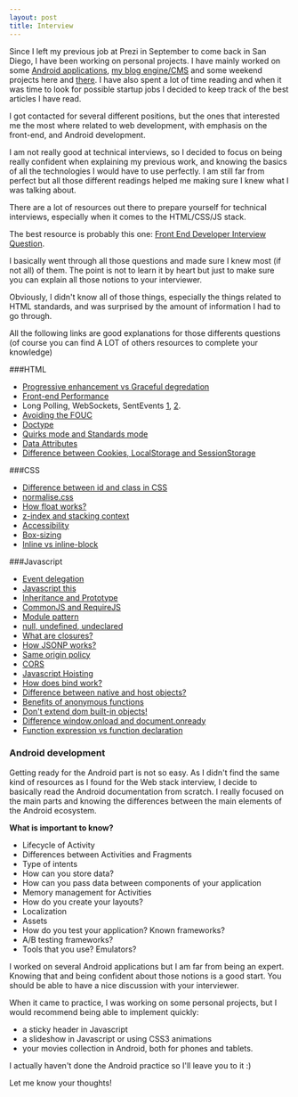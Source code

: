 ```yaml
---
layout: post
title: Interview
---
```



Since I left my previous job at Prezi in September to come back in San Diego, I have been working on personal projects.
I have mainly worked on some [Android applications](https://play.google.com/store/apps/developer?id=JumyApps), [my blog engine/CMS](https://github.com/jrm2k6/jeremydagorn-blog) and some weekend projects here and [there](http://jrm2k6.github.io/dynamic-json-resume/).
I have also spent a lot of time reading and when it was time to look for possible startup jobs I decided to keep track of
the best articles I have read.

I got contacted for several different positions, but the ones that interested me the most where related to web development, with emphasis on the front-end, and Android development.

I am not really good at technical interviews, so I decided to focus on being really confident when explaining my previous work, and knowing the basics of all the technologies I would have to use perfectly. I am still far from perfect but all those different readings helped me making sure I knew what I was talking about.


There are a lot of resources out there to prepare yourself for technical interviews, especially when it comes to the HTML/CSS/JS stack.

The best resource is probably this one: [Front End Developer Interview Question](https://github.com/h5bp/Front-end-Developer-Interview-Questions).


I basically went through all those questions and made sure I knew most (if not all) of them. The point is not to learn it by heart but just to make sure you can explain all those notions to your interviewer.

Obviously, I didn't know all of those things, especially the things related to HTML standards, and was surprised by the amount of information I had to go through.


All the following links are good explanations for those differents questions (of course you can find A LOT of others resources to complete your knowledge)

###HTML

- [Progressive enhancement vs Graceful degredation](http://www.w3.org/wiki/Graceful_degredation_versus_progressive_enhancement)
- [Front-end Performance](http://csswizardry.com/2013/01/front-end-performance-for-web-designers-and-front-end-developers/)
- Long Polling, WebSockets, SentEvents [1](http://html5doctor.com/server-sent-events/#api), [2](http://techoctave.com/c7/posts/60-simple-long-polling-example-with-javascript-and-jquery).
- [Avoiding the FOUC](http://www.paulirish.com/2009/avoiding-the-fouc-v3/)
- [Doctype](http://stackoverflow.com/questions/414891/whats-up-doctype)
- [Quirks mode and Standards mode](https://developer.mozilla.org/en-US/docs/Quirks_Mode_and_Standards_Mode)
- [Data Attributes](https://developer.mozilla.org/en-US/docs/Web/Guide/HTML/Using_data_attributes)
- [Difference between Cookies, LocalStorage and SessionStorage](http://stackoverflow.com/questions/19867599/what-is-the-difference-between-localstorage-sessionstorage-session-and-cookie)

###CSS

- [Difference between id and class in CSS](http://css-tricks.com/the-difference-between-id-and-class/)
- [normalise.css](http://nicolasgallagher.com/about-normalize-css/)
- [How float works?](http://css-tricks.com/all-about-floats/)
- [z-index and stacking context](https://developer.mozilla.org/en-US/docs/Web/Guide/CSS/Understanding_z_index/The_stacking_context)
- [Accessibility](http://snook.ca/archives/html_and_css/hiding-content-for-accessibility)
- [Box-sizing](http://css-tricks.com/almanac/properties/b/box-sizing/)
- [Inline vs inline-block](http://stackoverflow.com/questions/9189810/css-display-inline-vs-inline-block)

###Javascript

- [Event delegation](http://davidwalsh.name/event-delegate)
- [Javascript this](http://unschooled.org/2012/03/understanding-javascript-this/)
- [Inheritance and Prototype](https://developer.mozilla.org/en-US/docs/Web/JavaScript/Guide/Inheritance_and_the_prototype_chain)
- [CommonJS and RequireJS](http://stackoverflow.com/questions/16521471/relation-between-commonjs-amd-and-requirejs)
- [Module pattern](http://addyosmani.com/resources/essentialjsdesignpatterns/book/#modularjavascript)
- [null, undefined, undeclared](http://lucybain.com/blog/2014/null-undefined-undeclared/)
- [What are closures?](https://developer.mozilla.org/en-US/docs/Web/JavaScript/Guide/Closures)
- [How JSONP works?](http://schier.co/blog/2013/09/30/how-jsonp-works.html)
- [Same origin policy](http://en.wikipedia.org/wiki/Same-origin_policy)
- [CORS](https://developer.mozilla.org/en-US/docs/Web/HTTP/Access_control_CORS)
- [Javascript Hoisting](http://www.kenneth-truyers.net/2013/04/20/javascript-hoisting-explained/)
- [How does bind work?](http://www.smashingmagazine.com/2014/01/23/understanding-javascript-function-prototype-bind/)
- [Difference between native and host objects?](http://stackoverflow.com/questions/7614317/what-is-the-difference-between-native-objects-and-host-objects)
- [Benefits of anonymous functions](http://stackoverflow.com/questions/10273185/what-are-the-benefits-to-using-anonymous-functions-instead-of-named-functions-fo)
- [Don't extend dom built-in objects!](http://programmers.stackexchange.com/questions/104320/why-is-extending-the-dom-built-in-object-prototypes-a-bad-idea)
- [Difference window.onload and document.onready](http://stackoverflow.com/questions/3698200/window-onload-vs-document-ready)
- [Function expression vs function declaration](http://stackoverflow.com/questions/1013385/what-is-the-difference-between-a-function-expression-vs-declaration-in-javascrip)



### Android development

Getting ready for the Android part is not so easy. As I didn't find the same kind of resources as I found for the Web stack interview, I decide to basically read the Android documentation from scratch. I really focused on the main parts and knowing the differences between the main elements of the Android ecosystem.

**What is important to know?**

- Lifecycle of Activity
- Differences between Activities and Fragments
- Type of intents
- How can you store data?
- How can you pass data between components of your application
- Memory management for Activities
- How do you create your layouts?
- Localization
- Assets
- How do you test your application? Known frameworks?
- A/B testing frameworks?
- Tools that you use? Emulators?

I worked on several Android applications but I am far from being an expert. Knowing that and being confident about those notions is a good start. You should be able to have a nice discussion with your interviewer.

When it came to practice, I was working on some personal projects, but I would recommend being able to implement quickly:

- a sticky header in Javascript
- a slideshow in Javascript or using CSS3 animations
- your movies collection in Android, both for phones and tablets.

I actually haven't done the Android practice so I'll leave you to it :)

Let me know your thoughts!
